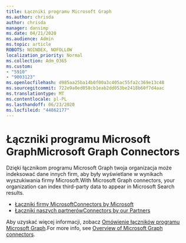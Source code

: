 ```yaml
---
title: Łączniki programu Microsoft Graph
ms.author: chrisda
author: chrisda
manager: dansimp
ms.date: 04/21/2020
ms.audience: Admin
ms.topic: article
ROBOTS: NOINDEX, NOFOLLOW
localization_priority: Normal
ms.collection: Adm_O365
ms.custom:
- "5910"
- "9003123"
ms.openlocfilehash: d985aa25ba14b0f00a3c405ac55fa2c369e13c48
ms.sourcegitcommit: 722e9a0ed058cb1eab2dd053be2418b60f7d4aac
ms.translationtype: MT
ms.contentlocale: pl-PL
ms.lasthandoff: 06/23/2020
ms.locfileid: "44862177"
---
```

# <a name="microsoft-graph-connectors"></a><span data-ttu-id="5b1fc-102">Łączniki programu Microsoft Graph</span><span class="sxs-lookup"><span data-stu-id="5b1fc-102">Microsoft Graph Connectors</span></span>

<span data-ttu-id="5b1fc-103">Dzięki łącznikom programu Microsoft Graph twoja organizacja może indeksować dane innych firm, aby były wyświetlane w wynikach wyszukiwania firmy Microsoft.</span><span class="sxs-lookup"><span data-stu-id="5b1fc-103">With Microsoft Graph connectors, your organization can index third-party data to appear in Microsoft Search results.</span></span>

- [<span data-ttu-id="5b1fc-104">Łączniki firmy Microsoft</span><span class="sxs-lookup"><span data-stu-id="5b1fc-104">Connectors by Microsoft</span></span>](https://docs.microsoft.com/microsoftsearch/connectors-gallery#Microsoft)
- [<span data-ttu-id="5b1fc-105">Łączniki naszych partnerów</span><span class="sxs-lookup"><span data-stu-id="5b1fc-105">Connectors by our Partners</span></span>](https://docs.microsoft.com/microsoftsearch/connectors-gallery#Partners)

<span data-ttu-id="5b1fc-106">Aby uzyskać więcej informacji, zobacz [Omówienie łączników programu Microsoft Graph](https://docs.microsoft.com/microsoftsearch/connectors-overview).</span><span class="sxs-lookup"><span data-stu-id="5b1fc-106">For more info, see  [Overview of Microsoft Graph connectors](https://docs.microsoft.com/microsoftsearch/connectors-overview).</span></span>
